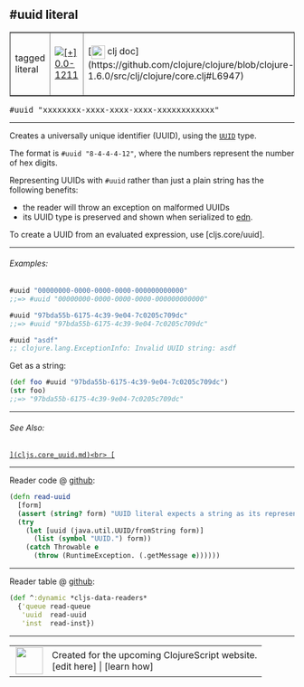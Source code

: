 ## #uuid literal



 <table border="1">
<tr>
<td>tagged literal</td>
<td><a href="https://github.com/cljsinfo/cljs-api-docs/tree/0.0-1211"><img valign="middle" alt="[+] 0.0-1211" title="Added in 0.0-1211" src="https://img.shields.io/badge/+-0.0--1211-lightgrey.svg"></a> </td>
<td>
[<img height="24px" valign="middle" src="http://i.imgur.com/1GjPKvB.png"> clj doc](https://github.com/clojure/clojure/blob/clojure-1.6.0/src/clj/clojure/core.clj#L6947)
</td>
<td>
[<img height="24px" valign="middle" src="http://i.imgur.com/I8uNXHv.png"> edn doc](https://github.com/edn-format/edn#uuid-f81d4fae-7dec-11d0-a765-00a0c91e6bf6)
</td>
</tr>
</table>

<samp>#uuid "xxxxxxxx-xxxx-xxxx-xxxx-xxxxxxxxxxxx"</samp><br>

---


Creates a universally unique identifier (UUID), using the [`UUID`](cljs.core_UUID.md) type.

The format is `#uuid "8-4-4-4-12"`, where the numbers represent the number of hex digits.

Representing UUIDs with `#uuid` rather than just a plain string has the following benefits:

- the reader will throw an exception on malformed UUIDs
- its UUID type is preserved and shown when serialized to [edn].

To create a UUID from an evaluated expression, use [cljs.core/uuid].

[edn]:https://github.com/edn-format/edn

---

###### Examples:

```clj
#uuid "00000000-0000-0000-0000-000000000000"
;;=> #uuid "00000000-0000-0000-0000-000000000000"

#uuid "97bda55b-6175-4c39-9e04-7c0205c709dc"
;;=> #uuid "97bda55b-6175-4c39-9e04-7c0205c709dc"

#uuid "asdf"
;; clojure.lang.ExceptionInfo: Invalid UUID string: asdf
```

Get as a string:

```clj
(def foo #uuid "97bda55b-6175-4c39-9e04-7c0205c709dc")
(str foo)
;;=> "97bda55b-6175-4c39-9e04-7c0205c709dc"
```

---

###### See Also:

[``](cljs.core_uuid.md)<br>
[``](cljs.core_random-uuid.md)<br>

---





Reader code @ [github](https://github.com/clojure/clojurescript/blob/r1859/src/clj/cljs/tagged_literals.clj#L9-L16):

```clj
(defn read-uuid
  [form]
  (assert (string? form) "UUID literal expects a string as its representation.")
  (try
    (let [uuid (java.util.UUID/fromString form)]
      (list (symbol "UUID.") form))
    (catch Throwable e
      (throw (RuntimeException. (.getMessage e))))))
```

<!--
Repo - tag - source tree - lines:

 <pre>
clojurescript @ r1859
└── src
    └── clj
        └── cljs
            └── <ins>[tagged_literals.clj:9-16](https://github.com/clojure/clojurescript/blob/r1859/src/clj/cljs/tagged_literals.clj#L9-L16)</ins>
</pre>
-->

---
Reader table @ [github](https://github.com/clojure/clojurescript/blob/r1859/src/clj/cljs/tagged_literals.clj#L27-L30):

```clj
(def ^:dynamic *cljs-data-readers*
  {'queue read-queue
   'uuid  read-uuid
   'inst  read-inst})
```

<!--
Repo - tag - source tree - lines:

 <pre>
clojurescript @ r1859
└── src
    └── clj
        └── cljs
            └── <ins>[tagged_literals.clj:27-30](https://github.com/clojure/clojurescript/blob/r1859/src/clj/cljs/tagged_literals.clj#L27-L30)</ins>
</pre>
-->

---



 <table>
<tr><td>
<img valign="middle" align="right" width="48px" src="http://i.imgur.com/Hi20huC.png">
</td><td>
Created for the upcoming ClojureScript website.<br>
[edit here] | [learn how]
</td></tr></table>

[edit here]:https://github.com/cljsinfo/cljs-api-docs/blob/master/cljsdoc/syntax_uuid-literal.cljsdoc
[learn how]:https://github.com/cljsinfo/cljs-api-docs/wiki/cljsdoc-files

<!--

This information was too distracting to show to readers, but I'll leave it
commented here since it is helpful to:

- pretty-print the data used to generate this document
- and show how to retrieve that data



The API data for this symbol:

```clj
{:description "Creates a universally unique identifier (UUID), using the [cljs.core/UUID] type.\n\nThe format is `#uuid \"8-4-4-4-12\"`, where the numbers represent the number of hex digits.\n\nRepresenting UUIDs with `#uuid` rather than just a plain string has the following benefits:\n\n- the reader will throw an exception on malformed UUIDs\n- its UUID type is preserved and shown when serialized to [edn].\n\nTo create a UUID from an evaluated expression, use [cljs.core/uuid].\n\n[edn]:https://github.com/edn-format/edn",
 :ns "syntax",
 :name "uuid-literal",
 :history [["+" "0.0-1211"]],
 :type "tagged literal",
 :related ["cljs.core/uuid" "cljs.core/random-uuid"],
 :full-name-encode "syntax_uuid-literal",
 :extra-sources ({:code "(defn read-uuid\n  [form]\n  (assert (string? form) \"UUID literal expects a string as its representation.\")\n  (try\n    (let [uuid (java.util.UUID/fromString form)]\n      (list (symbol \"UUID.\") form))\n    (catch Throwable e\n      (throw (RuntimeException. (.getMessage e))))))",
                  :title "Reader code",
                  :repo "clojurescript",
                  :tag "r1859",
                  :filename "src/clj/cljs/tagged_literals.clj",
                  :lines [9 16]}
                 {:code "(def ^:dynamic *cljs-data-readers*\n  {'queue read-queue\n   'uuid  read-uuid\n   'inst  read-inst})",
                  :title "Reader table",
                  :repo "clojurescript",
                  :tag "r1859",
                  :filename "src/clj/cljs/tagged_literals.clj",
                  :lines [27 30]}),
 :usage ["#uuid \"xxxxxxxx-xxxx-xxxx-xxxx-xxxxxxxxxxxx\""],
 :examples [{:id "12c0f0",
             :content "```clj\n#uuid \"00000000-0000-0000-0000-000000000000\"\n;;=> #uuid \"00000000-0000-0000-0000-000000000000\"\n\n#uuid \"97bda55b-6175-4c39-9e04-7c0205c709dc\"\n;;=> #uuid \"97bda55b-6175-4c39-9e04-7c0205c709dc\"\n\n#uuid \"asdf\"\n;; clojure.lang.ExceptionInfo: Invalid UUID string: asdf\n```\n\nGet as a string:\n\n```clj\n(def foo #uuid \"97bda55b-6175-4c39-9e04-7c0205c709dc\")\n(str foo)\n;;=> \"97bda55b-6175-4c39-9e04-7c0205c709dc\"\n```"}],
 :edn-doc "https://github.com/edn-format/edn#uuid-f81d4fae-7dec-11d0-a765-00a0c91e6bf6",
 :full-name "syntax/uuid-literal",
 :display "#uuid literal",
 :clj-doc "https://github.com/clojure/clojure/blob/clojure-1.6.0/src/clj/clojure/core.clj#L6947"}

```

Retrieve the API data for this symbol:

```clj
;; from Clojure REPL
(require '[clojure.edn :as edn])
(-> (slurp "https://raw.githubusercontent.com/cljsinfo/cljs-api-docs/catalog/cljs-api.edn")
    (edn/read-string)
    (get-in [:symbols "syntax/uuid-literal"]))
```

-->
